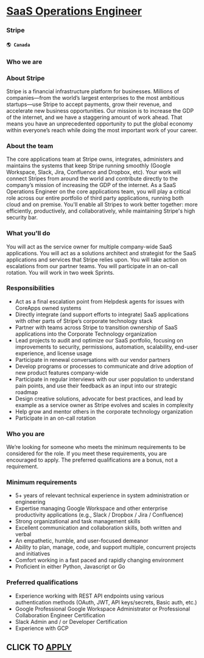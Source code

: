 # [SaaS Operations Engineer](https://www.remotewlb.com/apply/saas-operations-engineer-36661)  
### Stripe  
#### `🌎 Canada`  

### **Who we are**

###  **About Stripe**

Stripe is a financial infrastructure platform for businesses. Millions of companies—from the world’s largest enterprises to the most ambitious startups—use Stripe to accept payments, grow their revenue, and accelerate new business opportunities. Our mission is to increase the GDP of the internet, and we have a staggering amount of work ahead. That means you have an unprecedented opportunity to put the global economy within everyone’s reach while doing the most important work of your career.

###  **About the team**

The core applications team at Stripe owns, integrates, administers and maintains the systems that keep Stripe running smoothly (Google Workspace, Slack, Jira, Confluence and Dropbox, etc). Your work will connect Stripes from around the world and contribute directly to the company’s mission of increasing the GDP of the internet. As a SaaS Operations Engineer on the core applications team, you will play a critical role across our entire portfolio of third party applications, running both cloud and on premise. You'll enable all Stripes to work better together: more efficiently, productively, and collaboratively, while maintaining Stripe's high security bar.

### **What you'll do**

You will act as the service owner for multiple company-wide SaaS applications. You will act as a solutions architect and strategist for the SaaS applications and services that Stripe relies upon. You will take action on escalations from our partner teams. You will participate in an on-call rotation. You will work in two week Sprints.

### **Responsibilities**

  * Act as a final escalation point from Helpdesk agents for issues with CoreApps owned systems
  * Directly integrate (and support efforts to integrate) SaaS applications with other parts of Stripe’s corporate technology stack
  * Partner with teams across Stripe to transition ownership of SaaS applications into the Corporate Technology organization
  * Lead projects to audit and optimize our SaaS portfolio, focusing on improvements to security, permissions, automation, scalability, end-user experience, and license usage
  * Participate in renewal conversations with our vendor partners
  * Develop programs or processes to communicate and drive adoption of new product features company-wide
  * Participate in regular interviews with our user population to understand pain points, and use their feedback as an input into our strategic roadmap
  * Design creative solutions, advocate for best practices, and lead by example as a service owner as Stripe evolves and scales in complexity
  * Help grow and mentor others in the corporate technology organization
  * Participate in an on-call rotation

###  **Who you are**

We’re looking for someone who meets the minimum requirements to be considered for the role. If you meet these requirements, you are encouraged to apply. The preferred qualifications are a bonus, not a requirement.

###  **Minimum requirements**

  * 5+ years of relevant technical experience in system administration or engineering
  * Expertise managing Google Workspace and other enterprise productivity applications (e.g., Slack / Dropbox / Jira / Confluence)
  * Strong organizational and task management skills
  * Excellent communication and collaboration skills, both written and verbal
  * An empathetic, humble, and user-focused demeanor
  * Ability to plan, manage, code, and support multiple, concurrent projects and initiatives
  * Comfort working in a fast paced and rapidly changing environment
  * Proficient in either Python, Javascript or Go

###  **Preferred qualifications**

  * Experience working with REST API endpoints using various authentication methods (OAuth, JWT, API keys/secrets, Basic auth, etc.)
  * Google Professional Google Workspace Administrator or Professional Collaboration Engineer Certification
  * Slack Admin and / or Developer Certification
  * Experience with GCP

  
## CLICK TO [APPLY](https://www.remotewlb.com/apply/saas-operations-engineer-36661)

